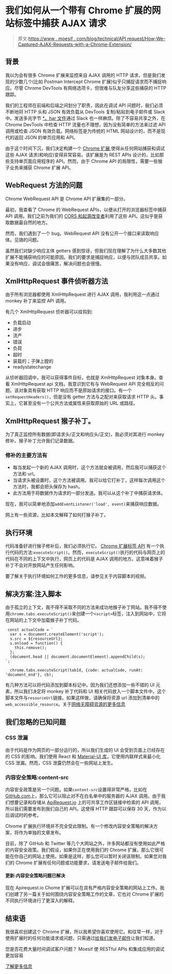 # 我们如何从一个带有 Chrome 扩展的网站标签中捕获 AJAX 请求

> 原文:[https://www . moesif . com/blog/technical/API request/How-We-Captured-AJAX-Requests-with-a-Chrome-Extension/](https://www.moesif.com/blog/technical/apirequest/How-We-Captured-AJAX-Requests-with-a-Chrome-Extension/)

## 背景

我以为会有很多 Chrome 扩展来监控来自 AJAX 调用的 HTTP 请求，但是我们发现的少数几个(比如 Postman Intercept Chrome 扩展)似乎只捕捉请求而不捕捉响应。尽管 Chrome DevTools 有网络选项卡，但很难与队友分享这些捕获的 HTTP 跟踪。

我们的工程师在前端和后端之间划分了职责，因此在调试 API 问题时，我们必须不断地将 HTTP 头和 JSON 有效负载从 DevTools 复制/粘贴到电子邮件或 Slack 中。发送多兆字节 [*。har 文件](http://www.softwareishard.com/blog/har-12-spec/)通过 Slack 也一样麻烦。除了不容易共享之外，在 Chrome DevTools 中检查 HTTP 流量也不理想，因为没有简单的方法来过滤 API 调用或检查 JSON 有效负载。网络标签是为传统的 HTML 网站设计的，而不是现代的返回 JSON 的单页应用和 API。

由于这个时间下沉，我们决定构建一个 [Chrome 扩展](https://chrome.google.com/webstore/detail/apirequestio-capture/aeojbjinmmhjenohjehcidmappiodhjm),使得从任何网站捕获和调试这些 AJAX 请求(和响应)变得非常容易。该扩展是为 REST APIs 设计的，比如那些支持单页面应用程序的 API。然而，由于 Chrome API 的局限性，需要一些猴子业务来捕获 Chrome 扩展 API。

## WebRequest 方法的问题

Chrome WebRequest API 是 Chrome API 扩展集的一部分。

最初，我查看了 Chrome 的 WebRequest APIs，以便从打开的浏览器标签中捕获 API 调用。我们之前为我们的 [CORS 和起源改变者](https://chrome.google.com/webstore/detail/moesif-origin-cors-change/digfbfaphojjndkpccljibejjbppifbc?hl=en)利用了这些 API。这似乎是获取数据最自然的地方。

然而，我们遇到了一个 bug，WebRequest API 没有公开一个接口来读取响应体。见铬的问题。

虽然我们对缺少响应主体 getters 感到惊讶，但我们现在理解了为什么大多数其他扩展不能捕获响应的可能原因。我们的要求是捕捉响应，以便与团队成员共享。如果没有响应，调试会很痛苦，解决问题也会很慢。

## XmlHttpRequest 事件侦听器方法

由于所有浏览器都使用 XmlHttpRequest 进行 AJAX 调用，我利用这一点通过 monkey 补丁来监控 API 调用。

有几个 XmlHttpRequest 侦听器可以挂钩到:

*   负载启动
*   进步
*   流产
*   错误
*   负荷
*   超时
*   装载的；子弹上膛的
*   readystatechange

从侦听器回调中，我可以获得事件目标，也就是 XmlHttpRequest 对象本身。查看 XmlHttpRequest api 文档，我意识到它有与 WebRequest API 完全相反的问题。该对象具有获取 HTTP 响应而不是原始请求的接口。有一个`setRequestHeaders()`，但是没有 getter 方法与之配对来获取请求 HTTP 头。事实上，它甚至没有一个公共方法或属性来获取原始的 URL 或路径。

## XmlHttpRequest 猴子补丁。

为了真正监控所有数据(即请求头/正文和响应头/正文)，我必须对其进行 monkey 修补。猴子补丁允许我们记录数据。

### 修补的主要方法有

*   每当发起一个新的 AJAX 调用时，这个方法就会被调用，然后我可以捕获这个方法和 url。
*   当请求头被设置时，这个方法被调用。我可以给它打补丁，这样每次调用这个方法时，我都会把头保存为 hash。
*   此方法用于将数据作为请求的一部分发送。我可以从这个补丁中捕获请求体。

现在，我可以简单地添加`addEventListener('load', event)`来捕获响应数据。

网上有一些资源，比如本文解释了如何打猴子补丁。

## 执行环境

代码准备好进行猴子修补后，我们必须执行它。 [Chrome 扩展标签 API](https://developer.chrome.com/extensions/tabs) 有一个执行代码的方法:`executeScript()`。然而，`executeScript()`执行的代码与网页上的代码在不同的上下文中执行，网页上的代码是 AJAX 调用的地方。这意味着猴子补丁不会对开放网站产生任何影响。

要了解关于执行环境如何工作的更多信息，请参见关于内容脚本的视频。

## 解决方案:注入脚本

由于孤立的上下文，我不得不采取不同的方法来成功地猴子补丁网站。我不得不使用`chrome.tabs.executeScript()`来创建一个`<script>`标签，注入到网站中，它将在网站的上下文中加载猴子补丁代码。

```
 const actualCode = `
  var s = document.createElement('script');
  s.src = ${resourceUrl};
  s.onload = function() {
    this.remove();
  };
  (document.head || document.documentElement).appendChild(s);
`;

  chrome.tabs.executeScript(tabId, {code: actualCode, runAt: 'document_end'}, cb); 
```

有几种方法可以将代码添加到脚本标记中。因为我们还想添加一些不错的 UI 元素，所以我们决定将 monkey 补丁代码和 UI 相关代码放入一个脚本文件中，这个脚本文件与`resourceUrl`链接。如果这样做，请确保将资源 url 添加到清单中的`web_accessible_resource`。关于[网络无障碍资源的更多信息](https://developer.chrome.com/extensions/manifest/web_accessible_resources)

## 我们忽略的已知问题

### CSS 泄漏

由于代码是作为网页的一部分运行的，所以我们生成的 UI 会受到页面上已经存在的 CSS 的影响。我们使用 React 和 [Material-UI 库](http://www.material-ui.com/)，它使用内联样式来最小化 CSS 泄漏。然而，CSS 泄露仍然会在一些网站上发生。

### 内容安全策略:content-src

内容安全政策是另一个问题。如果`content-src`设置得非常严格，比如在[GitHub.com](https://github.com/blog/1477-content-security-policy)上，那么它可以阻止对不在白名单中的服务器的 AJAX 调用。由于我们想要记录和存储从 [ApiRequest.io](https://www.apirequest.io) 上的可共享工作区链接中检索的 API 调用，所以我们需要发布到我们自己的 API。这使得 HTTP 跟踪可以保存 30 天，作为以后调试时的参考。

Chrome 扩展执行环境并不完全受此限制。有一个修改内容安全策略的解决方案，将作为单独的文章发布。

目前，除了 GitHub 和 Twitter 等几个大网站之外，许多网站都没有使用如此严格的内容安全政策。我们假设，如果你正在使用我们的 Chrome 扩展，那么它很可能在你自己的网站上使用。如果是这样，那么您可以暂时关闭该限制。如果您对我们的 Chrome 扩展有任何问题或功能要求，请发送电子邮件给我们。

#### 更新:内容安全策略问题已解决

现在 Apirequest.io Chome 扩展可以在具有严格内容安全策略的网站上工作。我们创建了另一篇关于如何围绕内容安全策略工作的文章，它也对 Chrome 扩展的不同执行环境进行了更深入的解释。

## 结束语

我很喜欢创建这个 Chrome 扩展，所以我希望你喜欢使用它。和往常一样，对于使用扩展时的任何功能请求或问题，只需通过[给我们发电子邮件](mailto:hi@moesif.com?subject=On%20ApiRequest%20Chrome%20Extension)让我们知道。

您是否花费大量时间调试客户问题？
Moesif 使 RESTful APIs 和集成应用的调试更加容易

[了解更多信息](https://www.moesif.com?utm_source=blog)